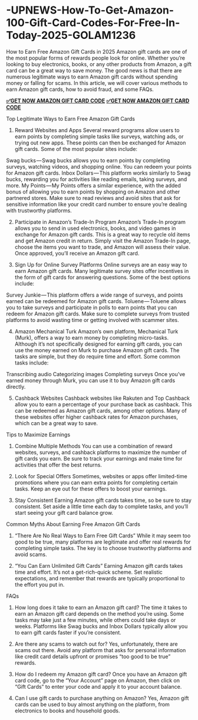 # -UPNEWS-How-To-Get-Amazon-100-Gift-Card-Codes-For-Free-In-Today-2025-GOLAM1236
How to Earn Free Amazon Gift Cards in 2025
Amazon gift cards are one of the most popular forms of rewards people look for online. Whether you’re looking to buy electronics, books, or any other products from Amazon, a gift card can be a great way to save money. The good news is that there are numerous legitimate ways to earn Amazon gift cards without spending money or falling for scams. In this article, we will cover various methods to earn Amazon gift cards, how to avoid fraud, and some FAQs.

**[✅GET NOW AMAZON GIFT CARD CODE](https://proofferzoness.com//Amazon)**
**[✅GET NOW AMAZON GIFT CARD CODE](https://proofferzoness.com//Amazon)**

Top Legitimate Ways to Earn Free Amazon Gift Cards
1. Reward Websites and Apps
Several reward programs allow users to earn points by completing simple tasks like surveys, watching ads, or trying out new apps. These points can then be exchanged for Amazon gift cards. Some of the most popular sites include:

Swag bucks — Swag bucks allows you to earn points by completing surveys, watching videos, and shopping online. You can redeem your points for Amazon gift cards.
Inbox Dollars — This platform works similarly to Swag bucks, rewarding you for activities like reading emails, taking surveys, and more.
My Points — My Points offers a similar experience, with the added bonus of allowing you to earn points by shopping on Amazon and other partnered stores.
Make sure to read reviews and avoid sites that ask for sensitive information like your credit card number to ensure you’re dealing with trustworthy platforms.

2. Participate in Amazon’s Trade-In Program
Amazon’s Trade-In program allows you to send in used electronics, books, and video games in exchange for Amazon gift cards. This is a great way to recycle old items and get Amazon credit in return. Simply visit the Amazon Trade-In page, choose the items you want to trade, and Amazon will assess their value. Once approved, you’ll receive an Amazon gift card.

3. Sign Up for Online Survey Platforms
Online surveys are an easy way to earn Amazon gift cards. Many legitimate survey sites offer incentives in the form of gift cards for answering questions. Some of the best options include:

Survey Junkie — This platform offers a wide range of surveys, and points earned can be redeemed for Amazon gift cards.
Toluene — Toluene allows you to take surveys and participate in polls to earn points that you can redeem for Amazon gift cards.
Make sure to complete surveys from trusted platforms to avoid wasting time or getting involved with scammer sites.

4. Amazon Mechanical Turk
Amazon’s own platform, Mechanical Turk (Murk), offers a way to earn money by completing micro-tasks. Although it’s not specifically designed for earning gift cards, you can use the money earned on Murk to purchase Amazon gift cards. The tasks are simple, but they do require time and effort. Some common tasks include:

Transcribing audio
Categorizing images
Completing surveys
Once you’ve earned money through Murk, you can use it to buy Amazon gift cards directly.

5. Cashback Websites
Cashback websites like Rakuten and Top Cashback allow you to earn a percentage of your purchase back as cashback. This can be redeemed as Amazon gift cards, among other options. Many of these websites offer higher cashback rates for Amazon purchases, which can be a great way to save.

Tips to Maximize Earnings
1. Combine Multiple Methods
You can use a combination of reward websites, surveys, and cashback platforms to maximize the number of gift cards you earn. Be sure to track your earnings and make time for activities that offer the best returns.

2. Look for Special Offers
Sometimes, websites or apps offer limited-time promotions where you can earn extra points for completing certain tasks. Keep an eye out for these offers to boost your earnings.

3. Stay Consistent
Earning Amazon gift cards takes time, so be sure to stay consistent. Set aside a little time each day to complete tasks, and you’ll start seeing your gift card balance grow.

Common Myths About Earning Free Amazon Gift Cards
1. “There Are No Real Ways to Earn Free Gift Cards”
While it may seem too good to be true, many platforms are legitimate and offer real rewards for completing simple tasks. The key is to choose trustworthy platforms and avoid scams.

2. “You Can Earn Unlimited Gift Cards”
Earning Amazon gift cards takes time and effort. It’s not a get-rich-quick scheme. Set realistic expectations, and remember that rewards are typically proportional to the effort you put in.

FAQs

1. How long does it take to earn an Amazon gift card?
The time it takes to earn an Amazon gift card depends on the method you’re using. Some tasks may take just a few minutes, while others could take days or weeks. Platforms like Swag bucks and Inbox Dollars typically allow you to earn gift cards faster if you’re consistent.

2. Are there any scams to watch out for?
Yes, unfortunately, there are scams out there. Avoid any platform that asks for personal information like credit card details upfront or promises “too good to be true” rewards.

3. How do I redeem my Amazon gift card?
Once you have an Amazon gift card code, go to the “Your Account” page on Amazon, then click on “Gift Cards” to enter your code and apply it to your account balance.

4. Can I use gift cards to purchase anything on Amazon?
Yes, Amazon gift cards can be used to buy almost anything on the platform, from electronics to books and household goods.
